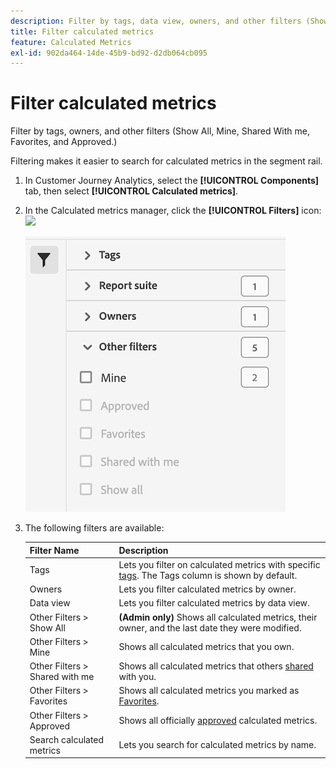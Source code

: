 ```yaml
---
description: Filter by tags, data view, owners, and other filters (Show All, Mine, Shared With me, Favorites, and Approved.)
title: Filter calculated metrics
feature: Calculated Metrics
exl-id: 902da464-14de-45b9-bd92-d2db064cb095
---
```

# Filter calculated metrics

Filter by tags, owners, and other filters (Show All, Mine, Shared With me, Favorites, and Approved.)

Filtering makes it easier to search for calculated metrics in the segment rail.

1. In Customer Journey Analytics, select the **[!UICONTROL Components]** tab, then select **[!UICONTROL Calculated metrics]**. 

1. In the Calculated metrics manager, click the **[!UICONTROL Filters]** icon:  ![](https://spectrum.adobe.com/static/icons/workflow_18/Smock_Filter_18_N.svg)

   ![](assets/filtering.png)

1. The following filters are available:

   |  Filter Name  | Description  |
   |---|---|
   |  Tags  |Lets you filter on calculated metrics with specific [tags](/help/components/calc-metrics/cm-workflow/cm-tagging.md). The Tags column is shown by default.  |
   |  Owners  | Lets you filter calculated metrics by owner.  |
   | Data view | Lets you filter calculated metrics by data view. |
   |  Other Filters > Show All  | **(Admin only)** Shows all calculated metrics, their owner, and the last date they were modified.  |
   |  Other Filters > Mine  | Shows all calculated metrics that you own.  |
   |  Other Filters > Shared with me  |Shows all calculated metrics that others [shared](/help/components/calc-metrics/cm-workflow/cm-sharing.md) with you.  |
   |  Other Filters > Favorites  |Shows all calculated metrics you marked as [Favorites](/help/components/calc-metrics/cm-workflow/cm-favorite.md).  |
   |  Other Filters > Approved  |Shows all officially [approved](/help/components/calc-metrics/cm-workflow/cm-approving.md) calculated metrics.  |
   |  Search calculated metrics  | Lets you search for calculated metrics by name.  |

